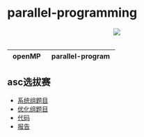# parallel-programming

<div align="center">
    <a href="https://github.com/glb400/parallel-programming"> <img src="https://flat.badgen.net/badge/icon/github?icon=github&label"></a>
</div>
<br>

| &nbsp;openMP&nbsp; | &nbsp;parallel-program&nbsp; | 
| :---: | :----: |

## asc选拔赛

- [系统组题目](https://github.com/glb400/parallel-programming/tree/master/1-系统组)
- [优化组题目](https://github.com/glb400/parallel-programming/tree/master/2-优化组-必做题)
- [代码](https://github.com/glb400/parallel-programming/tree/master/FYArray)
- [报告](https://github.com/glb400/parallel-programming/tree/master/report)

